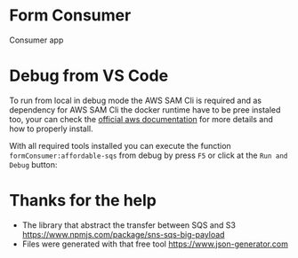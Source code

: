 # Form Consumer

Consumer app

# Debug from VS Code

To run from local in debug mode the AWS SAM Cli is required and as dependency for AWS SAM Cli the docker runtime have to be pree instaled too, your can check the [official aws documentation]([https://link](https://docs.aws.amazon.com/serverless-application-model/latest/developerguide/serverless-sam-cli-install.html)) for more details and how to properly install.

With all required tools installed you can execute the function `formConsumer:affordable-sqs` from debug by press `F5` or click at the `Run and Debug` button:

# Thanks for the help

- The library that abstract the transfer between SQS and S3 https://www.npmjs.com/package/sns-sqs-big-payload
- Files were generated with that free tool https://www.json-generator.com
